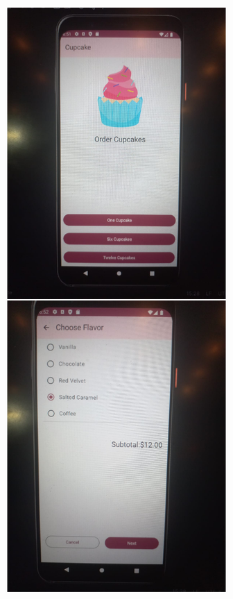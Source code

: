 ![logo](https://github.com/Ahmetkaragunlu/CupcakeApp/blob/master/StartOrder.jpeg?raw=true)
![logo](https://github.com/Ahmetkaragunlu/CupcakeApp/blob/master/Flavor.jpeg?raw=true)
